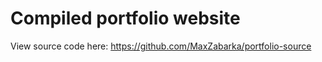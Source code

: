 # Compiled portfolio website

View source code here: https://github.com/MaxZabarka/portfolio-source
